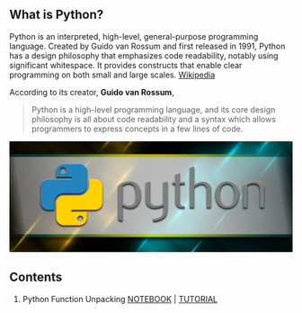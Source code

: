 ## What is Python?
Python is an interpreted, high-level, general-purpose programming language. Created by Guido van Rossum and first released in 1991, Python has a design philosophy that emphasizes code readability, notably using significant whitespace. It provides constructs that enable clear programming on both small and large scales. [Wikipedia](https://en.wikipedia.org/wiki/Python_(programming_language))

According to its creator, **Guido van Rossum**,

> Python is a high-level programming language, and its core design philosophy is all about code readability and a syntax which allows programmers to express concepts in a few lines of code.

![python image](images/python.jpg)

## Contents
1. Python Function Unpacking [NOTEBOOK](notebook/Python_Function_Unpacking.ipynb) | [TUTORIAL](notebook/Python_Function_Unpacking.html)
